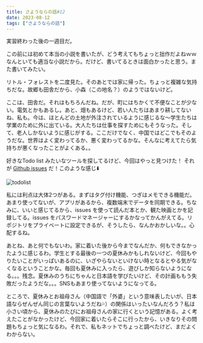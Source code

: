 ```yaml
---
title: さようならの話#12
date: 2023-08-12
tags: ["さようならの話"]
---
```


実習終わった後の一週目だ。

この前には初めて本当の小説を書いたが、どう考えてもちょっと拙作だよねｗｗなんといても適当な小説だから。だけど、書いてるときは面白かったと思う。また書いてみたい。

リトル・フォレストを二度見た。そのあとでは家に帰った。ちょっと複雑な気持ちだな。故郷も田舎だから、小森（この地名？）のようではないけど。

ここは、田舎だ。それはもちろんだね。だが、町にはちかくて不便なことが少ない。電気とかもあるし。あと、畑もあるけど、若い人たちはあまり耕してないね、私も。今は、ほとんどの土地が外注されているように感じるな～学生たちは学業のために外に出ている。大人たちは仕事を探すためにもそうなった。そして、老人しかないように感じがする。ここだけでなく、中国ではどこでもそのようだな。世界はよく変わってるか、悪く変わってるかな。そんなに考えてたら気持ちが悪くなったことがよくある。。

好きなTodo list みたいなツールを探してるけど、今回はやっと見つけた！ それが [Github issues](https://docs.github.com/en/issues)  だ！このような感じ:arrow_down:

<img src="https://maodaisuki.github.io/blog/images/posts/2023/todolist.png" alt="todolist" data-action="zoom">

私には利点は大体2つがある。まずはタグ付け機能、つぎはメモできる機能だ。あまり使ってないが、アプリがあるから、複数端末でデータを同期できる。ちなみに、いいと感じてるから、issues を使って読んだ本とか、観た映画とかを記録してる。issues をパスワードマネージャーにするかなってかんがえてる。リポジトリをプライベートに設定できるが、そうしたら、なんかおかしいな。。心配するね。

あとね、あと何でもないわ。家に着いた後から今までなんだか、何もできなかったように感じるわ。学生とする最後の一つの夏休みかもしれないけど、今回もやりたいことがいっぱいあるのに、いざやらないといけない時となるとやる気がなくなるということかな。毎回も夏休みに入ったら、遊びしか知らないようになる。。。残念。夏休みのうちにちゃんと日本語を学びたいけど、その計画ももう失敗だったようだな。。。SNSもあまり使ってないようになってる。

ところで、夏休みとお祖母さん<span class="heimu">（中国語で「外婆」という意味表したいが、日本語ならぜんぜん同じの言葉ないようだね:sweat_drops:）</span>の関係はいったいなんだろう？私は小さい頃から、夏休みのたびにお祖母さんの家に行くという記憶がある。よく考えたことがなかったけど、今回家に着いたらそこに行ったから、いきなりその問題もちょっと気になるわ。それで、私もネットでちょっと調べたけど、まだよくわからない。

